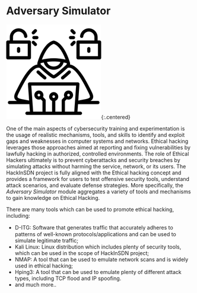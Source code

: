 # Adversary Simulator

![Adversary Simulator logo](/assets/img/adversary-simulator-logo.png){:.centered}

One of the main aspects of cybersecurity training and experimentation is the usage of realistic mechanisms, tools, and skills to identify and exploit gaps and weaknesses in computer systems and networks. Ethical hacking leverages those approaches aimed at reporting and fixing vulnerabilities by lawfully hacking in authorized, controlled environments. The role of Ethical Hackers ultimately is to prevent cyberattacks and security breaches by simulating attacks without harming the service, network, or its users. The HackInSDN project is fully aligned with the Ethical hacking concept and provides a framework for users to test offensive security tools, understand attack scenarios, and evaluate defense strategies. More specifically, the *Adversary Simulator* module aggregates a variety of tools and mechanisms to gain knowledge on Ethical Hacking.

There are many tools which can be used to promote ethical hacking, including:

- D-ITG: Software that generates trafﬁc that accurately adheres to patterns of well-known protocols/applications and can be used to simulate legitimate traffic; 
- Kali Linux: Linux distribution which includes plenty of security tools, which can be used in the scope of HackInSDN project;
- NMAP: A tool that can be used to emulate network scans and is widely used in ethical hacking;
- Hping3: A tool that can be used to emulate plenty of different attack types, including TCP flood and IP spoofing.
- and much more..
